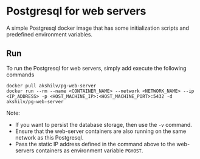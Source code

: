 # Postgresql for web servers
A simple Postgresql docker image that has some initialization scripts and predefined environment variables.

## Run
To run the Postgresql for web servers, simply add execute the following commands
```
docker pull akshilv/pg-web-server
docker run --rm --name <CONTAINER_NAME> --network <NETWORK_NAME> --ip <IP_ADDRESS> -p <HOST_MACHINE_IP>:<HOST_MACHINE_PORT>:5432 -d akshilv/pg-web-server
```
Note: 
- If you want to persist the database storage, then use the `-v` command.
- Ensure that the web-server containers are also running on the same network as this Postgresql.
- Pass the static IP address defined in the command above to the web-servers containers as environment variable `PGHOST`.